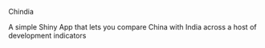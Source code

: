 Chindia

A simple Shiny App that lets you compare China with India across a host of development indicators
